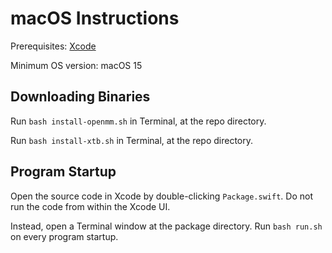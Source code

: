 # macOS Instructions

Prerequisites: [Xcode](https://developer.apple.com/xcode)

Minimum OS version: macOS 15

## Downloading Binaries

Run `bash install-openmm.sh` in Terminal, at the repo directory.

Run `bash install-xtb.sh` in Terminal, at the repo directory.

## Program Startup

Open the source code in Xcode by double-clicking `Package.swift`. Do not run the code from within the Xcode UI.

Instead, open a Terminal window at the package directory. Run `bash run.sh` on every program startup.
